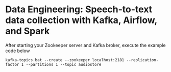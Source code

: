 # Data Engineering: Speech-to-text data collection with Kafka, Airflow, and Spark

After starting your Zookeeper server and Kafka broker, execute the example code below

```
kafka-topics.bat --create --zookeeper localhost:2181 --replication-factor 1 --partitions 1 --topic audiostore
```